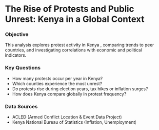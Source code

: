 # The Rise of Protests and Public Unrest: Kenya in a Global Context

### Objective
This analysis explores protest activity in Kenya , comparing trends to peer countries, and investigating correlations with economic and political indicators.

### Key Questions
- How many protests occur per year in Kenya?
- Which counties experience the most unrest?
- Do protests rise during election years, tax hikes or inflation surges?
- How does Kenya compare globally in protest frequency?

### Data Sources
- ACLED (Armed Conflict Location & Event Data Project)
- Kenya National Bureau of Statistics (Inflation, Unemployment)
<!-- - World Bank (GDP, Inflation) -->
<!-- - Custom CSV for election years -->
